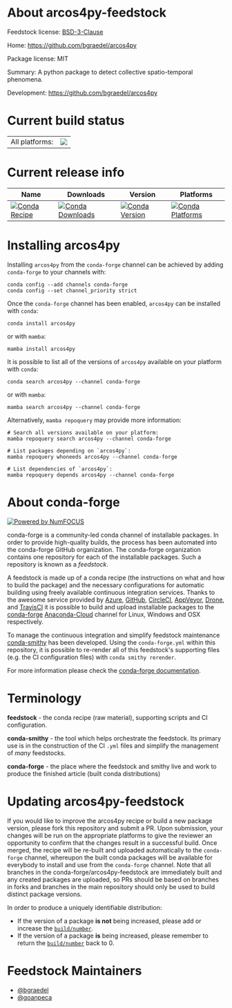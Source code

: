 About arcos4py-feedstock
========================

Feedstock license: [BSD-3-Clause](https://github.com/conda-forge/arcos4py-feedstock/blob/main/LICENSE.txt)

Home: https://github.com/bgraedel/arcos4py

Package license: MIT

Summary: A python package to detect collective spatio-temporal phenomena.

Development: https://github.com/bgraedel/arcos4py

Current build status
====================


<table><tr><td>All platforms:</td>
    <td>
      <a href="https://dev.azure.com/conda-forge/feedstock-builds/_build/latest?definitionId=16438&branchName=main">
        <img src="https://dev.azure.com/conda-forge/feedstock-builds/_apis/build/status/arcos4py-feedstock?branchName=main">
      </a>
    </td>
  </tr>
</table>

Current release info
====================

| Name | Downloads | Version | Platforms |
| --- | --- | --- | --- |
| [![Conda Recipe](https://img.shields.io/badge/recipe-arcos4py-green.svg)](https://anaconda.org/conda-forge/arcos4py) | [![Conda Downloads](https://img.shields.io/conda/dn/conda-forge/arcos4py.svg)](https://anaconda.org/conda-forge/arcos4py) | [![Conda Version](https://img.shields.io/conda/vn/conda-forge/arcos4py.svg)](https://anaconda.org/conda-forge/arcos4py) | [![Conda Platforms](https://img.shields.io/conda/pn/conda-forge/arcos4py.svg)](https://anaconda.org/conda-forge/arcos4py) |

Installing arcos4py
===================

Installing `arcos4py` from the `conda-forge` channel can be achieved by adding `conda-forge` to your channels with:

```
conda config --add channels conda-forge
conda config --set channel_priority strict
```

Once the `conda-forge` channel has been enabled, `arcos4py` can be installed with `conda`:

```
conda install arcos4py
```

or with `mamba`:

```
mamba install arcos4py
```

It is possible to list all of the versions of `arcos4py` available on your platform with `conda`:

```
conda search arcos4py --channel conda-forge
```

or with `mamba`:

```
mamba search arcos4py --channel conda-forge
```

Alternatively, `mamba repoquery` may provide more information:

```
# Search all versions available on your platform:
mamba repoquery search arcos4py --channel conda-forge

# List packages depending on `arcos4py`:
mamba repoquery whoneeds arcos4py --channel conda-forge

# List dependencies of `arcos4py`:
mamba repoquery depends arcos4py --channel conda-forge
```


About conda-forge
=================

[![Powered by
NumFOCUS](https://img.shields.io/badge/powered%20by-NumFOCUS-orange.svg?style=flat&colorA=E1523D&colorB=007D8A)](https://numfocus.org)

conda-forge is a community-led conda channel of installable packages.
In order to provide high-quality builds, the process has been automated into the
conda-forge GitHub organization. The conda-forge organization contains one repository
for each of the installable packages. Such a repository is known as a *feedstock*.

A feedstock is made up of a conda recipe (the instructions on what and how to build
the package) and the necessary configurations for automatic building using freely
available continuous integration services. Thanks to the awesome service provided by
[Azure](https://azure.microsoft.com/en-us/services/devops/), [GitHub](https://github.com/),
[CircleCI](https://circleci.com/), [AppVeyor](https://www.appveyor.com/),
[Drone](https://cloud.drone.io/welcome), and [TravisCI](https://travis-ci.com/)
it is possible to build and upload installable packages to the
[conda-forge](https://anaconda.org/conda-forge) [Anaconda-Cloud](https://anaconda.org/)
channel for Linux, Windows and OSX respectively.

To manage the continuous integration and simplify feedstock maintenance
[conda-smithy](https://github.com/conda-forge/conda-smithy) has been developed.
Using the ``conda-forge.yml`` within this repository, it is possible to re-render all of
this feedstock's supporting files (e.g. the CI configuration files) with ``conda smithy rerender``.

For more information please check the [conda-forge documentation](https://conda-forge.org/docs/).

Terminology
===========

**feedstock** - the conda recipe (raw material), supporting scripts and CI configuration.

**conda-smithy** - the tool which helps orchestrate the feedstock.
                   Its primary use is in the construction of the CI ``.yml`` files
                   and simplify the management of *many* feedstocks.

**conda-forge** - the place where the feedstock and smithy live and work to
                  produce the finished article (built conda distributions)


Updating arcos4py-feedstock
===========================

If you would like to improve the arcos4py recipe or build a new
package version, please fork this repository and submit a PR. Upon submission,
your changes will be run on the appropriate platforms to give the reviewer an
opportunity to confirm that the changes result in a successful build. Once
merged, the recipe will be re-built and uploaded automatically to the
`conda-forge` channel, whereupon the built conda packages will be available for
everybody to install and use from the `conda-forge` channel.
Note that all branches in the conda-forge/arcos4py-feedstock are
immediately built and any created packages are uploaded, so PRs should be based
on branches in forks and branches in the main repository should only be used to
build distinct package versions.

In order to produce a uniquely identifiable distribution:
 * If the version of a package **is not** being increased, please add or increase
   the [``build/number``](https://docs.conda.io/projects/conda-build/en/latest/resources/define-metadata.html#build-number-and-string).
 * If the version of a package **is** being increased, please remember to return
   the [``build/number``](https://docs.conda.io/projects/conda-build/en/latest/resources/define-metadata.html#build-number-and-string)
   back to 0.

Feedstock Maintainers
=====================

* [@bgraedel](https://github.com/bgraedel/)
* [@goanpeca](https://github.com/goanpeca/)

